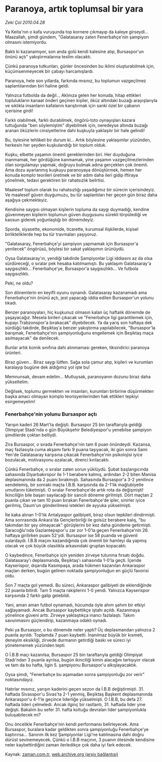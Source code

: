 # Paranoya, artık toplumsal bir yara

*Zeki Çol 2010.04.28*

<tr><td class="metin" colspan="2" style="padding-top: 20px; padding-left: 5px; ">Ya Keita'nın o kafa vuruşunda top kornere çıkmayıp da kaleye girseydi... Maazallah, şimdi gündem, "Galatasaray zaten Fenerbahçe'nin şampiyon olmasını istemiyordu.</td></tr><tr><td class="metin" colspan="2" style="padding-top: 20px; padding-left: 5px; "><p>Baktı ki kazanamıyor, son anda golü kendi kalesine atıp, Bursaspor'un önünü açtı" yakıştırmalarına teslim olacaktı.
<p>Çünkü paranoya tutkunları, günler öncesinden bu iklimi oluşturabilmek için, küçümsenmeyecek bir çabayı harcamışlardı.
<p>Paranoya, hele son yıllarda, farkında mısınız, bu toplumun vazgeçilmez saplantılarından biri haline geldi.
<p>Yalnızca futbolda da değil... Aklınıza gelen her konuda, hitap ettikleri toplulukların kanaat önderi geçinen kişiler, öküz altındaki buzağı arayışlarıyla ve sıklıkla insanların kafalarını karıştırmak için sanki özel bir çabanın içerisine girdi!
<p>Farklı olabilmek, farklı durabilmek, öngörü-toto oynayışları kazara tuttuğunda "ben söylemiştim" diyebilmek için, neredeyse altında buzağı aranan öküzlerin cinsiyetlerine dahi kuşkuyla yaklaşılır bir hale gelindi!
<p>Bu, öylesine tehlikeli bir durum ki... Artık böylesine yaklaşımlar yüzünden, herkesin her şeyden kuşkulandığı bir toplum olduk.
<p>Kuşku, elbette yaşamın önemli gereklerinden biri. Her duyduğuna inanmamak, her gördüğüne kanmamak, yine yaşamın vazgeçilmezlerinden olan sorgulamayı yapmak, doğruyu bulmak adına gerçekten çok önemli. Ama dozu ayarlanmış kuşkuyu paranoyaya dönüştürmek, hemen her konuda komplo teorileri üretmek ve bir adım daha ileri gidip iftiraya yönelmek, tedavi gerektiren bir rahatsızlık belirtisi.
<p>Maalesef toplum olarak bu rahatsızlığı yaşadığımız bir sürecin içerisindeyiz. Ve maalesef güven duygumuzu, bu tür saplantıları her geçen gün biraz daha aşağıya çekmekteyiz.
<p>Kendisine saygısı olmayan kişilerin topluma da saygı duymadığı, kendine güvenmeyen kişilerin toplumun güven duygusunu sürekli törpülediği ve kaosun giderek yoğunlaştığı bir dönemdeyiz.
<p>Sporda, siyasette, ekonomide, ticarette, kurumsal ilişkilerde, kişisel birlikteliklerde hep bu tür travmaları yaşıyoruz.
<p>"Galatasaray, Fenerbahçe'yi şampiyon yapmamak için Bursaspor'a yenilecek" öngörüsü, böylesi bir sakat yaklaşımın ürünüydü.
<p>Oysa Galatasaray'ın, yendiği takdirde Şampiyonlar Ligi iddiasını az da olsa sürdüreceği, o sıralar pek hesaba katılmamıştı. Bu yaklaşım Galatasaray'a saygısızlıktı... Fenerbahçe'ye, Bursaspor'a saygısızlıktı... Ve futbola saygısızlıktı.
<p>Peki, ne oldu?
<p>Son dönemlerin en keyifli oyunu oynandı. Galatasaray kazanamadı ama Fenerbahçe'nin önünü açtı, jest yapacağı iddia edilen Bursaspor'un yolunu tıkadı.
<p>Benzer paranoyaları, hiç kuşkunuz olmasın kalan üç haftalık dönemde de yaşayacağız. Mesela birileri çıkacak ve "Fenerbahçe ligi garantilemek için, kupayı Trabzonspor'a bırakacak" diyebilecek. Ya da yarış son haftaya dek sürdüğü takdirde, Beşiktaş'a benzer yakıştırma yapılabilecek, "Bursaspor'la barışmak, Fenerbahçe'nin şampiyonluğunu engellemek için Beşiktaş maça asılmayacak" da denilecek.
<p>Bunlar artık komik sınıfına dahi alınmaması gereken, tiksindirici paranoya ürünleri.
<p>Biraz güven... Biraz saygı lütfen. Sağa sola çamur atıp, kişileri ve kurumları karalayıp bugüne dek aldığımız yol işte bu!
<p>Memnunsak, devam edelim... Mutluysak, paranoyanın dozunu biraz daha yükseltelim.
<p>Değilsek, toplumu germekten ve insanları, kurumları birbirine düşürmekten başka amacı olmayan komplo teorisyenlerinden hak ettikleri tepkiyi esirgemeyelim!
<p><h3>Fenerbahçe'nin yolunu Bursaspor açtı</h3>
<p>Yarışın kaderi 26 Mart'ta değişti. Bursaspor 25 bin taraftarıyla geldiği Olimpiyat Stadı'nda o gün Büyükşehir Belediyespor'u yenebilse şampiyon şimdilerde çoktan belliydi.
<p>Zira Bursaspor, o sırada Fenerbahçe'nin tam 6 puan önündeydi. Kazansa, maç fazlasıyla cuma akşamı farkı 9 puana taşıyacak, iki gün sonra Sami Yen'de Galatasaray karşısına çıkacak Fenerbahçe'nin psikolojisi iyice bozulacak, motivasyonu azalacak, direnci kırılacaktı.
<p>Çünkü Fenerbahçe, o sıralar zaten sorun yüklüydü. Şubat başlangıcında sahasında Diyarbakırspor ile 1-1 berabere kalmış, ardından 2-2 biten Manisa deplasmanında da 2 puanı bırakmıştı. Sahasında Bursaspor'a 3-2 yenilince sendelemiş, bir sonraki maçta İ.B.B. karşısında da 2-1'lik mağlubiyetle umutlarını tüketmişti. O sıralar Fenerbahçe'de artık rota da değişmişti! İkinciliğin bile başarı sayılacağı bir sancılı döneme girilmişti. Dört maçtan 2 puanla çıkan ve tam 10 puan bırakan Fenerbahçe'de ipler, sinirler iyice gerilmiş, Daum'un gönderilmesi istekleri de ayyuka yükselmişti.
<p>İte kaka alınan 1-0'lık Antalyaspor galibiyeti, biraz olsun tepkileri dindirmişti. Ama sonrasında Ankara'da Gençlerbirliği ile golsüz berabere kalış, "bu takımdan bir şey olmayacak" görüşlerini bir kez daha gündeme getirmişti. Saracoğlu'nda Gaziantepspor'u zar zor 1-0'la geçen Fenerbahçe'nin 26. haftaya girilirken puanı 52'ydi. Bursaspor ise 58 puanda ve güvenli sulardaydı. İ.B.B maçını kazandığında çok önemli bir hamleyi da yapmış olacak ve çok büyük olasılıkla arkasındaki gruptan kopacaktı.
<p>O kaybedince, Fenerbahçe için yeniden zirveye tutunma fırsatı doğdu. Galatasaray'ı deplasmanda, Beşiktaş'ı sahasında 1-0'la geçti. İçeride Kayserispor, dışarıda Kasımpaşa, arada hükmen kazanılan Ankaraspor maçları derken, bugün gelinen noktada şampiyonluğun en güçlü favorisi oldu.
<p>Son 7 maçta gol yemedi. Bu süreci, Ankaraspor galibiyeti de eklendiğinde 22 puanla bitirdi. Tam 5 maçta rakiplerini 1-0 yendi. Yalnızca Kayserispor karşısında 2 farklı galip gelebildi.
<p>Yani, aman aman futbol oynamadı, hücumda öyle ahım şahım bir etkiyi sağlayamadı. Ancak Bursaspor kaybettikçe iştahı açıldı. Kazanmaya yönelince güveni arttı. Zirveye yaklaştıkça inancı fazlalaştı. Takım savunmasını güçlendirip, kazanmaya odaklı oynadı.
<p>Peki ya Bursaspor, o bu dönemde neler yaptı? Üç deplasmandan yalnızca 2 puanla ayrıldı. Toplamda 7 puan kaybetti. İnanılmaz büyük bir kısmeti, deneyim eksikliği, zirvede durmanın getirdiği baskı ve süreci iyi yönetememek yüzünden tepti.
<p>O İ.B.B maçı kazanılsa, Bursaspor 25 bin taraftarıyla geldiği Olimpiyat Stadı'ndan 3 puanla ayrılsa, bugün ikinciliği kimin alacağını tartışıyor olacak ve tam da bu hafta, ligin 5. şampiyonu Bursaspor'u alkışlayacaktık.
<p>Oysa şimdi, "Fenerbahçe bu aşamadan sonra şampiyonluğu zor verir" noktasındayız.
<p>Hatırlar mısınız, yarışın kaderini geçen sezon da İ.B.B değiştirmişti. 31. haftada Sivasspor'u Sivas'ta 2-1 yenmiş, Beşiktaş Başkent deplasmanında Ankaraspor'u 4-1'le geçince liderliğe yükselmişti. O İ.B.B, bu defa 27. haftada lideri çelmeledi. Ancak ilginç bir rastlantı, 31. haftada lider yine değişti. Bakalım bu sefer 31. hafta koltuğu devralan lider şampiyonlukla buluşabilecek mi?
<p>Onu öncelikle Fenerbahçe'nin kendi performansı belirleyecek. Ama Bursaspor, buralara kadar geldikten sonra şampiyonluğu Fenerbahçe'ye kaptırırsa... Sanırım ilk kez Şampiyonlar Ligi'ne katılmasına dahi doğru dürüst sevinemeyecek. Çünkü o İ.B.B maçının, 3 puanın ötesinde kendisine neler kaybettirdiğini zaman ilerledikçe çok daha iyi fark edecek.<br/></p></p></p></p></p></p></p></p></p></p></p></p></p></p></p></p></p></p></p></p></p></p></p></p></p></p></p></p></p></p></p></p></td></tr>

Kaynak: [zaman.com.tr](http://zaman.com.tr/yazar.do?yazino=977944), [web.archive.org (arşiv bağlantısı)](http://web.archive.org/web/20100430000525/http://zaman.com.tr:80/yazar.do?yazino=977944)
